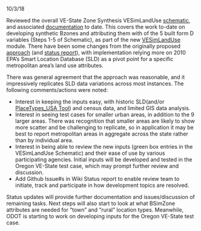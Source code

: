 10/3/18

Reviewed the overall VE-State Zone Synthesis VESimLandUse [schematic](), and associated [documentation](https://github.com/gregorbj/VisionEval/blob/develop/sources/modules/VESimLandUse/analyze_3Ds.html) to date. This covers the work to-date on developing  synthetic Bzones and attributing them with of the 5 built form D variables (Steps 1-5 of Schematic), as part of the new [VESimLandUse](https://github.com/gregorbj/VisionEval/tree/develop/sources/modules/VESimLandUse) module.  There have been some changes from the originally proposed [approach](https://github.com/gregorbj/VisionEval/wiki/VE-State-Approach) (and [status report](https://github.com/gregorbj/VisionEval/wiki/VE-State-Status)), with implementation relying more on 2010 EPA’s Smart Location Database (SLD) as a pivot point for a specific metropolitan area’s land use attributes.  

There was general agreement that the approach was reasonable, and it impressively replicates SLD data variations across most instances.  The following comments/actions were noted:
  - Interest in keeping the inputs easy, with historic SLD(and/or [PlaceTypes_USA Tool](https://github.com/gregorbj/Placetypes_USA)) and census data, and limited GIS data analysis.  
  - Interest in seeing test cases for smaller urban areas, in addition to the 9 larger areas. There was recognition that smaller areas are likely to show more scatter and be challenging to replicate, so in application it may be best to report metropolitan areas in aggregate across the state rather than by individual area.  
  - Interest in being able to review the new inputs (green box entries in the VESimLandUse Schematic) and their ease of use by various participating agencies.  Initial inputs will be developed and tested in the Oregon VE-State test case, which may prompt further review and discussion.  
  - Add Github Issue#s in Wiki Status report to enable review team to initiate, track and participate in how development topics are resolved.

Status updates will provide further documentation and issues/discussion of remaining tasks.  Next steps will also start to look at what BSimZone attributes are needed for “town” and “rural”  location types. Meanwhile, ODOT is starting to work on developing inputs for the Oregon VE-State test case.